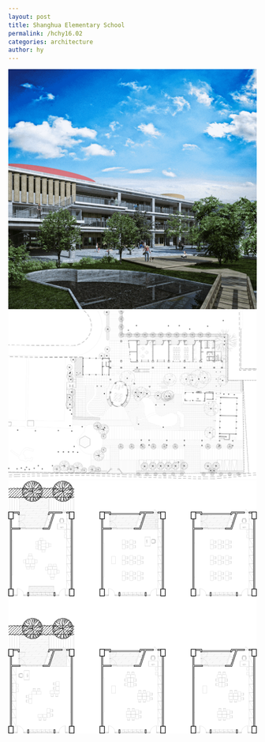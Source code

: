 ```yaml
---
layout: post
title: Shanghua Elementary School
permalink: /hchy16.02
categories: architecture
author: hy
---
```


![hchy04.00](assets/images/hchy04_shanghua/hchy04.00.png)
![hchy04.01](assets/images/hchy04_shanghua/hchy04.01.png)
![hchy04.02](assets/images/hchy04_shanghua/hchy04.02.png)
